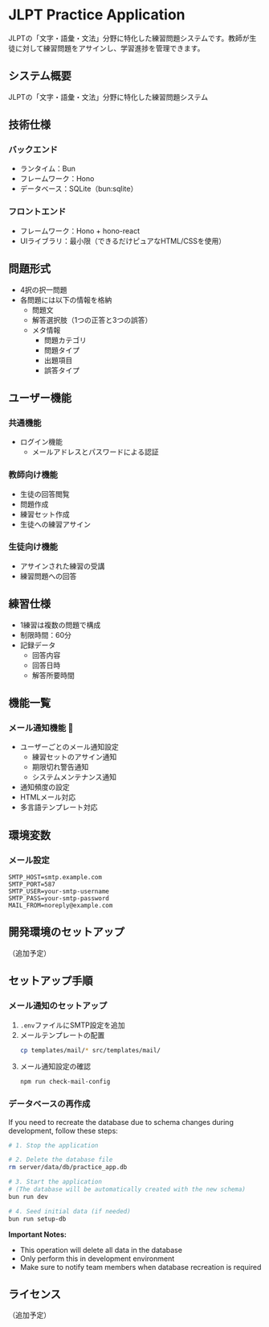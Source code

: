 # JLPT Practice Application

JLPTの「文字・語彙・文法」分野に特化した練習問題システムです。教師が生徒に対して練習問題をアサインし、学習進捗を管理できます。

## システム概要
JLPTの「文字・語彙・文法」分野に特化した練習問題システム

## 技術仕様
### バックエンド
- ランタイム：Bun
- フレームワーク：Hono
- データベース：SQLite（bun:sqlite）

### フロントエンド
- フレームワーク：Hono + hono-react
- UIライブラリ：最小限（できるだけピュアなHTML/CSSを使用）

## 問題形式
- 4択の択一問題
- 各問題には以下の情報を格納
  - 問題文
  - 解答選択肢（1つの正答と3つの誤答）
  - メタ情報
    - 問題カテゴリ
    - 問題タイプ
    - 出題項目
    - 誤答タイプ

## ユーザー機能
### 共通機能
- ログイン機能
  - メールアドレスとパスワードによる認証

### 教師向け機能
- 生徒の回答閲覧
- 問題作成
- 練習セット作成
- 生徒への練習アサイン

### 生徒向け機能
- アサインされた練習の受講
- 練習問題への回答

## 練習仕様
- 1練習は複数の問題で構成
- 制限時間：60分
- 記録データ
  - 回答内容
  - 回答日時
  - 解答所要時間

## 機能一覧

### メール通知機能 🔔
- ユーザーごとのメール通知設定
  - 練習セットのアサイン通知
  - 期限切れ警告通知
  - システムメンテナンス通知
- 通知頻度の設定
- HTMLメール対応
- 多言語テンプレート対応

## 環境変数

### メール設定
```env
SMTP_HOST=smtp.example.com
SMTP_PORT=587
SMTP_USER=your-smtp-username
SMTP_PASS=your-smtp-password
MAIL_FROM=noreply@example.com
```

## 開発環境のセットアップ
（追加予定）

## セットアップ手順

### メール通知のセットアップ
1. `.env`ファイルにSMTP設定を追加
2. メールテンプレートの配置
   ```bash
   cp templates/mail/* src/templates/mail/
   ```
3. メール通知設定の確認
   ```bash
   npm run check-mail-config
   ```

### データベースの再作成
If you need to recreate the database due to schema changes during development, follow these steps:

```bash
# 1. Stop the application

# 2. Delete the database file
rm server/data/db/practice_app.db

# 3. Start the application
# (The database will be automatically created with the new schema)
bun run dev

# 4. Seed initial data (if needed)
bun run setup-db
```

**Important Notes:**
- This operation will delete all data in the database
- Only perform this in development environment
- Make sure to notify team members when database recreation is required

## ライセンス
（追加予定）

